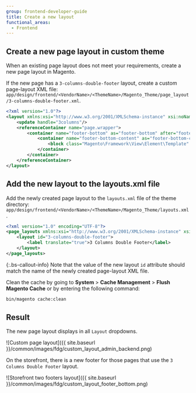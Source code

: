 ```yaml
---
group: frontend-developer-guide
title: Create a new layout
functional_areas:
  - Frontend
---
```


## Create a new page layout in custom theme

When an existing page layout does not meet your requirements, create a new page layout in Magento.

If the new page has a `3-columns-double-footer` layout, create a custom page-layout XML file: `app/design/frontend/<VendorName>/<ThemeName>/Magento_Theme/page_layout/3-columns-double-footer.xml`.

```xml
<?xml version="1.0"?>
<layout xmlns:xsi="http://www.w3.org/2001/XMLSchema-instance" xsi:noNamespaceSchemaLocation="urn:magento:framework:View/Layout/etc/page_layout.xsd">
    <update handle="3columns"/>
    <referenceContainer name="page.wrapper">
        <container name="footer-bottom" as="footer-bottom" after="footer" label="Footer Bottom" htmlTag="footer" htmlClass="page-footer-bottom">
            <container name="footer-bottom-content" as="footer-bottom-content" htmlTag="div" htmlClass="footer content">
                <block class="Magento\Framework\View\Element\Template" name="report.bugs.bottom" template="Magento_Theme::html/bugreport.phtml"/>
            </container>
        </container>
    </referenceContainer>
</layout>
```

## Add the new layout to the layouts.xml file

Add the newly created page layout to the `layouts.xml` file of the theme directory: `app/design/frontend/<VendorName>/<ThemeName>/Magento_Theme/layouts.xml`.

```xml
<?xml version="1.0" encoding="UTF-8"?>
<page_layouts xmlns:xsi="http://www.w3.org/2001/XMLSchema-instance" xsi:noNamespaceSchemaLocation="urn:magento:framework:View/PageLayout/etc/layouts.xsd">
    <layout id="3-columns-double-footer">
        <label translate="true">3 Columns Double Footer</label>
    </layout>
</page_layouts>
```

{:.bs-callout-info}
Note that the value of the new layout `id` attribute should match the name of the newly created page-layout XML file.

Clean the cache by going to **System** > **Cache Management** > **Flush Magento Cache** or by entering the following command:

```bash
bin/magento cache:clean
```

## Result

The new page layout displays in all `Layout` dropdowns.

![Custom page layout]({{ site.baseurl }}/common/images/fdg/custom_layout_admin_backend.png)

On the storefront, there is a new footer for those pages that use the `3 Columns Double Footer` layout.

![Storefront two footers layout]({{ site.baseurl }}/common/images/fdg/custom_layout_footer_bottom.png)

